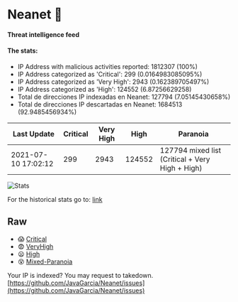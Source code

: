# Neanet :hocho:
#### Threat intelligence feed
#### The stats:

- IP Address with malicious activities reported: 1812307 (100%)
- IP Address categorized as 'Critical':  299 (0.0164983085095%)
- IP Address categorized as 'Very High':  2943 (0.162389705497%)
- IP Address categorized as 'High':  124552 (6.87256629258)
- Total de direcciones IP indexadas en Neanet:  127794 (7.05145430658%)
- Total de direcciones IP descartadas en Neanet:  1684513 (92.9485456934%)

| Last Update | Critical | Very High | High | Paranoia |
| --- | --- | --- | --- | --- |
| 2021-07-10 17:02:12 | 299 | 2943 | 124552 | 127794 mixed list (Critical + Very High + High)|

![Stats](https://docs.google.com/spreadsheets/d/e/2PACX-1vSnaNMIXVabIpDJjufMlzH7poXnshF3mgd8Is1g9ytUEzVsP5my4Trn8f-xkoLLQ38xpL3HtmUexLo6/pubchart?oid=501124687&format=image)

For the historical stats go to: [link](/stats.csv)
## Raw
- :scream: [Critical](https://raw.githubusercontent.com/JavaGarcia/Neanet/master/blacklists/neanet_critical.txt)
- :fearful: [VeryHigh](https://raw.githubusercontent.com/JavaGarcia/Neanet/master/blacklists/neanet_veryHigh.txtt)
- :frowning: [High](https://raw.githubusercontent.com/JavaGarcia/Neanet/master/blacklists/neanet_high.txt)
- :dizzy_face: [Mixed-Paranoia](https://raw.githubusercontent.com/JavaGarcia/Neanet/master/blacklists/neanet_all.txt)


Your IP is indexed? You may request to takedown. [https://github.com/JavaGarcia/Neanet/issues](https://github.com/JavaGarcia/Neanet/issues)












































































































































































































































































































































































































































































































































































































































































































































































































































































































































































































































































































































































































































































































































































































































































































































































































































































































































































































































































































































































































































































































































































































































































































































































































































































































































































































































































































































































































































































































































































































































































































































































































































































































































































































































































































































































































































































































































































































































































































































































































































































































































































































































































































































































































































































































































































































































































































































































































































































































































































































































































































































































































































































































































































































































































































































































































































































































































































































































































































































































































































































































































































































































































































































































































































































































































































































































































































































































































































































































































































































































































































































































































































































































































































































































































































































































































































































































